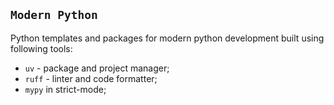 ## `Modern Python`

Python templates and packages for modern python development built using following tools:

- `uv` - package and project manager;
- `ruff` - linter and code formatter;
- `mypy` in strict-mode;
